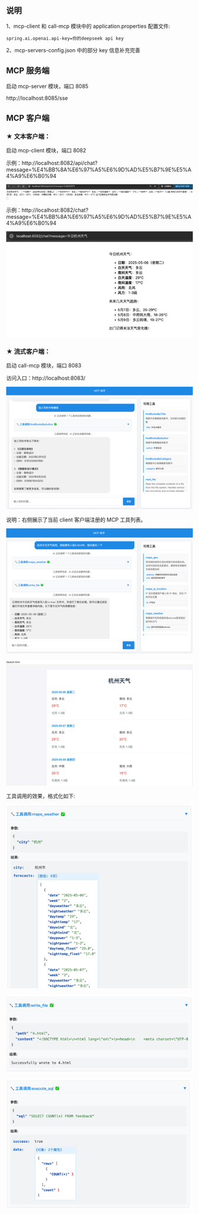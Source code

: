## 说明

1、mcp-client 和 call-mcp 模块中的 application.properties 配置文件:

    spring.ai.openai.api-key=你的deepseek api key

2、mcp-servers-config.json 中的部分 key 信息补充完善


## MCP 服务端

启动 mcp-server 模块，端口 8085

http://localhost:8085/sse


## MCP 客户端

### ★ 文本客户端：

启动 mcp-client 模块，端口 8082

示例：http://localhost:8082/api/chat?message=%E4%BB%8A%E6%97%A5%E6%9D%AD%E5%B7%9E%E5%A4%A9%E6%B0%94

![img1.png](images/img1.png)

示例：http://localhost:8082/chat?message=%E4%BB%8A%E6%97%A5%E6%9D%AD%E5%B7%9E%E5%A4%A9%E6%B0%94

![img2.png](images/img2.png)


### ★ 流式客户端：

启动 call-mcp 模块，端口 8083

访问入口：http://localhost:8083/


![img3.png](images/img3.png)

说明：右侧展示了当前 client 客户端注册的 MCP 工具列表。

![img4.png](images/img4.png)

![img5.png](images/img5.png)



工具调用的效果，格式化如下:

![img_3.png](images/img_3.png)

![img_1.png](images/img_1.png)

![img_2.png](images/img_2.png)
